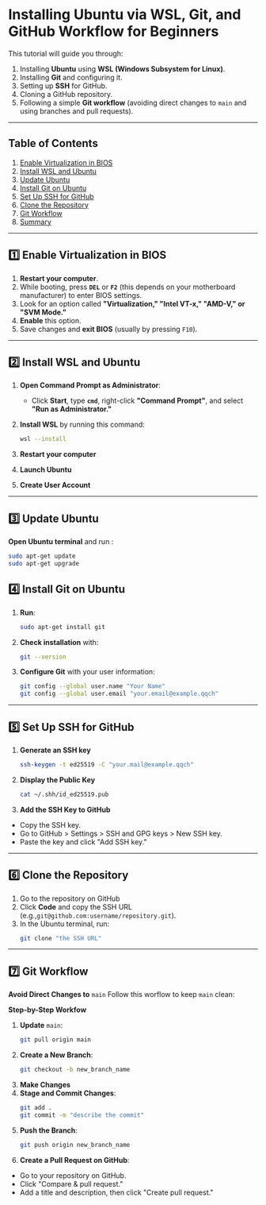 #  **Installing Ubuntu via WSL, Git, and GitHub Workflow for Beginners**

This tutorial will guide you through:

1. Installing **Ubuntu** using **WSL (Windows Subsystem for Linux)**.
2. Installing **Git** and configuring it.
3. Setting up **SSH** for GitHub.
4. Cloning a GitHub repository.
5. Following a simple **Git workflow** (avoiding direct changes to `main` and using branches and pull requests).

---

##  **Table of Contents**

1. [Enable Virtualization in BIOS](#1-enable-virtualization-in-bios)
2. [Install WSL and Ubuntu](#2-install-wsl-and-ubuntu)
3. [Update Ubuntu](#3-update-ubuntu)
4. [Install Git on Ubuntu](#4-install-git-on-ubuntu)
5. [Set Up SSH for GitHub](#5-set-up-ssh-for-github)
6. [Clone the Repository](#6-clone-the-repository)
7. [Git Workflow](#7-git-workflow)
8. [Summary](#8-summary)

---

## 1️⃣ **Enable Virtualization in BIOS**

1. **Restart your computer**.
2. While booting, press **`DEL`** or **`F2`** (this depends on your motherboard manufacturer) to enter BIOS settings.
3. Look for an option called **"Virtualization," "Intel VT-x," "AMD-V," or "SVM Mode."**
4. **Enable** this option.
5. Save changes and **exit BIOS** (usually by pressing `F10`).

---

## 2️⃣ **Install WSL and Ubuntu**

1. **Open Command Prompt as Administrator**:

   - Click **Start**, type **`cmd`**, right-click **"Command Prompt"**, and select **"Run as Administrator."**

2. **Install WSL** by running this command:

   ```bash
   wsl --install
   ```
3. **Restart your computer**

4. **Launch Ubuntu**

5. **Create User Account**

---

## 3️⃣   **Update Ubuntu**

**Open Ubuntu terminal** and run :
   ```bash
   sudo apt-get update
   sudo apt-get upgrade
   ```
## 4️⃣   **Install Git on Ubuntu**
1. **Run**:
   ```bash
   sudo apt-get install git
   ```
2. **Check installation** with:
   ```bash
   git --version
   ```
3. **Configure Git** with your user information:
   ```bash
   git config --global user.name "Your Name"
   git config --global user.email "your.email@example.qqch"
   ```
---

## 5️⃣   **Set Up SSH for GitHub**

1. **Generate an SSH key**
   ```bash
   ssh-keygen -t ed25519 -C "your.mail@example.qqch"
   ```
2. **Display the Public Key**
   ```bash
   cat ~/.shh/id_ed25519.pub
   ```
3. **Add the SSH Key to GitHub**
- Copy the SSH key.
- Go to GitHub > Settings > SSH and GPG keys > New SSH key.
- Paste the key and click "Add SSH key."

---

## 6️⃣   **Clone the Repository**

1. Go to the repository on GitHub
2. Click **Code** and copy the SSH URL (e.g.,`git@github.com:username/repository.git`).
3. In the Ubuntu terminal, run:
   ```bash
   git clone "the SSH URL"
   ```
---

## 7️⃣   **Git Workflow**

**Avoid Direct Changes to** `main`
Follow this worflow to keep `main` clean:

**Step-by-Step Workfow**
1. **Update** `main`:
   ```bash
   git pull origin main
   ```
2. **Create a New Branch**:
   ```bash
   git checkout -b new_branch_name
   ```
3. **Make Changes**
4. **Stage and Commit Changes**:
   ```bash
   git add .
   git commit -m "describe the commit"
   ```
5. **Push the Branch**:
   ```bash
   git push origin new_branch_name
   ```
6. **Create a Pull Request on GitHub**:
- Go to your repository on GitHub.
- Click "Compare & pull request."
- Add a title and description, then click "Create pull request."



